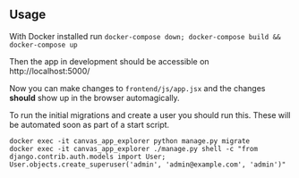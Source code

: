 ## Usage

With Docker installed run
`docker-compose down; docker-compose build && docker-compose up`

Then the app in development should be accessible on http://localhost:5000/

Now you can make changes to `frontend/js/app.jsx` and the changes **should** show up in the browser automagically.

To run the initial migrations and create a user you should run this. These will be automated soon as part of a start script.

```
docker exec -it canvas_app_explorer python manage.py migrate
docker exec -it canvas_app_explorer ./manage.py shell -c "from django.contrib.auth.models import User; User.objects.create_superuser('admin', 'admin@example.com', 'admin')"
```
